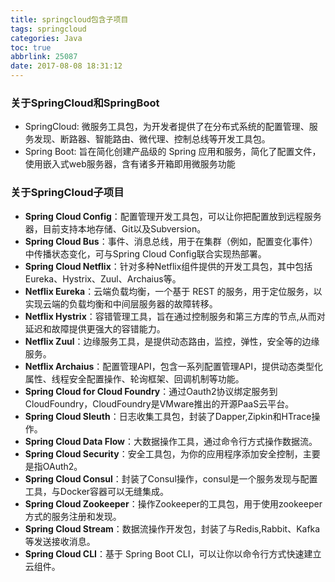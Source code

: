 ```yaml
---
title: springcloud包含子项目
tags: springcloud
categories: Java
toc: true
abbrlink: 25087
date: 2017-08-08 18:31:12
---
```


### 关于SpringCloud和SpringBoot
- SpringCloud: 微服务工具包，为开发者提供了在分布式系统的配置管理、服务发现、断路器、智能路由、微代理、控制总线等开发工具包。
- Spring Boot: 旨在简化创建产品级的 Spring 应用和服务，简化了配置文件，使用嵌入式web服务器，含有诸多开箱即用微服务功能


### 关于SpringCloud子项目
- **Spring Cloud Config**：配置管理开发工具包，可以让你把配置放到远程服务器，目前支持本地存储、Git以及Subversion。
- **Spring Cloud Bus**：事件、消息总线，用于在集群（例如，配置变化事件）中传播状态变化，可与Spring Cloud Config联合实现热部署。
- **Spring Cloud Netflix**：针对多种Netflix组件提供的开发工具包，其中包括Eureka、Hystrix、Zuul、Archaius等。
- **Netflix Eureka**：云端负载均衡，一个基于 REST 的服务，用于定位服务，以实现云端的负载均衡和中间层服务器的故障转移。
- **Netflix Hystrix**：容错管理工具，旨在通过控制服务和第三方库的节点,从而对延迟和故障提供更强大的容错能力。
- **Netflix Zuul**：边缘服务工具，是提供动态路由，监控，弹性，安全等的边缘服务。
- **Netflix Archaius**：配置管理API，包含一系列配置管理API，提供动态类型化属性、线程安全配置操作、轮询框架、回调机制等功能。
- **Spring Cloud for Cloud Foundry**：通过Oauth2协议绑定服务到CloudFoundry，CloudFoundry是VMware推出的开源PaaS云平台。
- **Spring Cloud Sleuth**：日志收集工具包，封装了Dapper,Zipkin和HTrace操作。
- **Spring Cloud Data Flow**：大数据操作工具，通过命令行方式操作数据流。
- **Spring Cloud Security**：安全工具包，为你的应用程序添加安全控制，主要是指OAuth2。
- **Spring Cloud Consul**：封装了Consul操作，consul是一个服务发现与配置工具，与Docker容器可以无缝集成。
- **Spring Cloud Zookeeper**：操作Zookeeper的工具包，用于使用zookeeper方式的服务注册和发现。
- **Spring Cloud Stream**：数据流操作开发包，封装了与Redis,Rabbit、Kafka等发送接收消息。
- **Spring Cloud CLI**：基于 Spring Boot CLI，可以让你以命令行方式快速建立云组件。